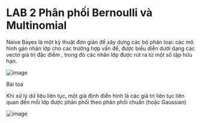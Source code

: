 # LAB 2 Phân phối Bernoulli và Multinomial
Naive Bayes là một kỹ thuật đơn giản để xây dựng các bộ phân loại: các mô hình gán nhãn lớp cho các trường hợp vấn đề, được biểu diễn dưới dạng các vectơ giá trị đặc điểm , trong đó các nhãn lớp được rút ra từ một số tập hữu hạn.

![image](https://github.com/user-attachments/assets/bf0edc02-fffb-4248-b938-30f4642e7be6)

Bài toa

Khi xử lý dữ liệu liên tục, một giả định điển hình là các giá trị liên tục liên quan đến mỗi lớp được phân phối theo phân phối chuẩn (hoặc Gaussian)

![image](https://github.com/user-attachments/assets/1c91ec4a-311a-4f21-ab1b-d4952d76ec5f)
